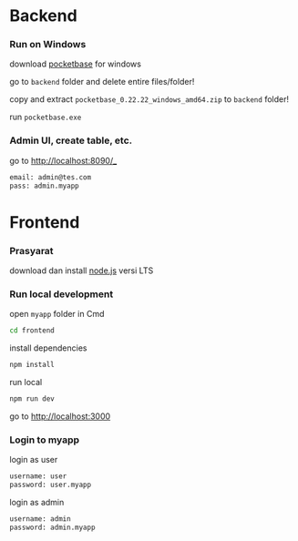 # Backend

### Run on Windows
download [pocketbase](https://github.com/pocketbase/pocketbase/releases/download/v0.22.22/pocketbase_0.22.22_windows_amd64.zip) for windows

go to `backend` folder and delete entire files/folder!

copy and extract `pocketbase_0.22.22_windows_amd64.zip` to `backend` folder! 

run `pocketbase.exe`

### Admin UI, create table, etc.
go to [http://localhost:8090/_](http://localhost:8090/_)

```bash
email: admin@tes.com
pass: admin.myapp
```

# Frontend

### Prasyarat
download dan install [node.js](https://nodejs.org) versi LTS

### Run local development
open `myapp` folder in Cmd

```bash
cd frontend
```

install dependencies
```bash
npm install
```

run local
```bash
npm run dev
```

go to [http://localhost:3000](http://localhost:3000)

### Login to myapp
login as user
```bash
username: user
password: user.myapp
```

login as admin
```bash
username: admin
password: admin.myapp
```

